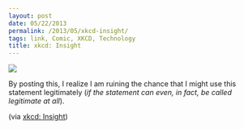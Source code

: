 ```yaml
---
layout: post
date: 05/22/2013
permalink: /2013/05/xkcd-insight/
tags: link, Comic, XKCD, Technology
title: xkcd: Insight
---
```


<a href="http://xkcd.com/1215/"><img src="http://imgs.xkcd.com/comics/insight.png"/></a><br/>

<p>By posting this, I realize I am ruining the chance that I might use this statement legitimately (<em>if the statement can even, in fact, be called legitimate at all</em>).</p>

<p>(via <a href="http://xkcd.com/1215/">xkcd: Insight</a>)</p>